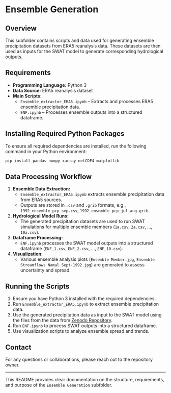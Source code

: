 # Ensemble Generation

## Overview
This subfolder contains scripts and data used for generating ensemble precipitation datasets from ERA5 reanalysis data. These datasets are then used as inputs for the SWAT model to generate corresponding hydrological outputs.

## Requirements
- **Programming Language:** Python 3
- **Data Source:** ERA5 reanalysis dataset
- **Main Scripts:**
  - `Ensemble_extractor_ERA5.ipynb` – Extracts and processes ERA5 ensemble precipitation data.
  - `ENF.ipynb` – Processes ensemble outputs into a structured dataframe.

## Installing Required Python Packages
To ensure all required dependencies are installed, run the following command in your Python environment:
```bash
pip install pandas numpy xarray netCDF4 matplotlib
```

## Data Processing Workflow
1. **Ensemble Data Extraction:**
   - `Ensemble_extractor_ERA5.ipynb` extracts ensemble precipitation data from ERA5 sources.
   - Outputs are stored in `.csv` and `.grib` formats, e.g., `1992_ensemble_pcp_sep.csv`, `1992_ensemble_pcp_jul_aug.grib`.
2. **Hydrological Model Runs:**
   - The generated precipitation datasets are used to run SWAT simulations for multiple ensemble members (`1a.csv`, `2a.csv`, ..., `10a.csv`).
3. **Dataframe Processing:**
   - `ENF.ipynb` processes the SWAT model outputs into a structured dataframe (`ENF_1.csv`, `ENF_2.csv`, ..., `ENF_10.csv`).
4. **Visualization:**
   - Various ensemble analysis plots (`Ensemble Member.jpg`, `Ensemble Streamflows Namal Sept-1992.jpg`) are generated to assess uncertainty and spread.

## Running the Scripts
1. Ensure you have Python 3 installed with the required dependencies.
2. Run `Ensemble_extractor_ERA5.ipynb` to extract ensemble precipitation data.
3. Use the generated precipitation data as input to the SWAT model using the files from the data from [Zenodo Repository](https://zenodo.org/records/14909725).
4. Run `ENF.ipynb` to process SWAT outputs into a structured dataframe.
5. Use visualization scripts to analyze ensemble spread and trends.

## Contact
For any questions or collaborations, please reach out to the repository owner.

---
This README provides clear documentation on the structure, requirements, and purpose of the `Ensemble Generation` subfolder.

